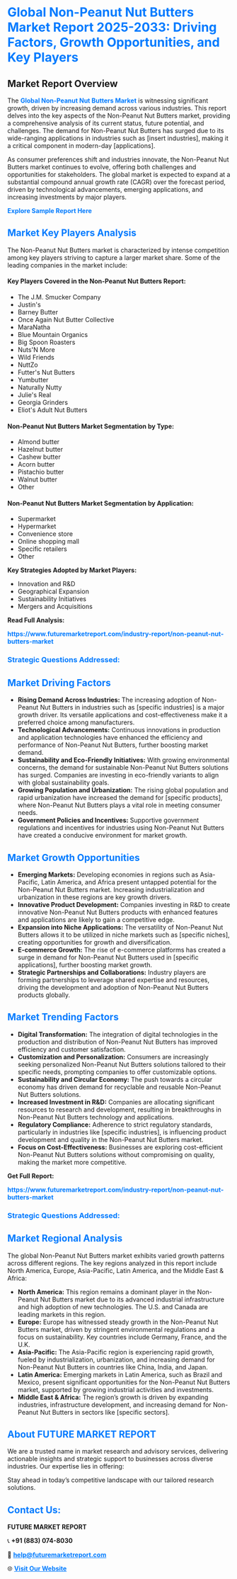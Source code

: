 <h1 style="color: #007BFF;">Global Non-Peanut Nut Butters Market Report 2025-2033: Driving Factors, Growth Opportunities, and Key Players</h1>

<section id="overview">
<h2>Market Report Overview</h2>
<p>The <a href="https://www.futuremarketreport.com/industry-report/non-peanut-nut-butters-market" style="color: #007BFF; text-decoration: none;"><strong>Global Non-Peanut Nut Butters Market</strong></a> is witnessing significant growth, driven by increasing demand across various industries. This report delves into the key aspects of the Non-Peanut Nut Butters market, providing a comprehensive analysis of its current status, future potential, and challenges. The demand for Non-Peanut Nut Butters has surged due to its wide-ranging applications in industries such as [insert industries], making it a critical component in modern-day [applications].</p>
<p>As consumer preferences shift and industries innovate, the Non-Peanut Nut Butters market continues to evolve, offering both challenges and opportunities for stakeholders. The global market is expected to expand at a substantial compound annual growth rate (CAGR) over the forecast period, driven by technological advancements, emerging applications, and increasing investments by major players.</p>
</section>

<section id="overview">
<p><a href="https://www.futuremarketreport.com/request-sample/reportId=26788" style="color: #007BFF; text-decoration: none;"><strong>Explore Sample Report Here</strong></a></p>
</section>

<section id="key-players">
<h2 style="color: #007BFF;">Market Key Players Analysis</h2>
<p>The Non-Peanut Nut Butters market is characterized by intense competition among key players striving to capture a larger market share. Some of the leading companies in the market include:</p>
<h4>Key Players Covered in the Non-Peanut Nut Butters Report:</h4>
<ul><li>The J.M. Smucker Company</li><li>Justin&#039;s</li><li>Barney Butter</li><li>Once Again Nut Butter Collective</li><li>MaraNatha</li><li>Blue Mountain Organics</li><li>Big Spoon Roasters</li><li>Nuts&#039;N More</li><li>Wild Friends</li><li>NuttZo</li><li>Futter&#039;s Nut Butters</li><li>Yumbutter</li><li>Naturally Nutty</li><li>Julie&#039;s Real</li><li>Georgia Grinders</li><li>Eliot&#039;s Adult Nut Butters</li></ul>
<h4>Non-Peanut Nut Butters Market Segmentation by Type:</h4>
<ul><li>Almond butter</li><li>Hazelnut butter</li><li>Cashew butter</li><li>Acorn butter</li><li>Pistachio butter</li><li>Walnut butter</li><li>Other</li></ul>

<h4>Non-Peanut Nut Butters Market Segmentation by Application:</h4>
<ul><li>Supermarket</li><li>Hypermarket</li><li>Convenience store</li><li>Online shopping mall</li><li>Specific retailers</li><li>Other</li></ul>
<p><strong>Key Strategies Adopted by Market Players:</strong></p>
<ul>
<li>Innovation and R&D</li>
<li>Geographical Expansion</li>
<li>Sustainability Initiatives</li>
<li>Mergers and Acquisitions</li>
</ul>
</section>

<section>
<p><strong>Read Full Analysis: </strong></p><a href="https://www.futuremarketreport.com/industry-report/non-peanut-nut-butters-market" style="color: #007BFF; text-decoration: none;"><strong>https://www.futuremarketreport.com/industry-report/non-peanut-nut-butters-market</strong></a>
<h3 style="color: #007BFF;">Strategic Questions Addressed:</h3>
</section>

<section id="driving-factors">
<h2 style="color: #007BFF;">Market Driving Factors</h2>
<ul>
<li><strong>Rising Demand Across Industries:</strong> The increasing adoption of Non-Peanut Nut Butters in industries such as [specific industries] is a major growth driver. Its versatile applications and cost-effectiveness make it a preferred choice among manufacturers.</li>
<li><strong>Technological Advancements:</strong> Continuous innovations in production and application technologies have enhanced the efficiency and performance of Non-Peanut Nut Butters, further boosting market demand.</li>
<li><strong>Sustainability and Eco-Friendly Initiatives:</strong> With growing environmental concerns, the demand for sustainable Non-Peanut Nut Butters solutions has surged. Companies are investing in eco-friendly variants to align with global sustainability goals.</li>
<li><strong>Growing Population and Urbanization:</strong> The rising global population and rapid urbanization have increased the demand for [specific products], where Non-Peanut Nut Butters plays a vital role in meeting consumer needs.</li>
<li><strong>Government Policies and Incentives:</strong> Supportive government regulations and incentives for industries using Non-Peanut Nut Butters have created a conducive environment for market growth.</li>
</ul>
</section>

<section id="growth-opportunities">
<h2 style="color: #007BFF;">Market Growth Opportunities</h2>
<ul>
<li><strong>Emerging Markets:</strong> Developing economies in regions such as Asia-Pacific, Latin America, and Africa present untapped potential for the Non-Peanut Nut Butters market. Increasing industrialization and urbanization in these regions are key growth drivers.</li>
<li><strong>Innovative Product Development:</strong> Companies investing in R&D to create innovative Non-Peanut Nut Butters products with enhanced features and applications are likely to gain a competitive edge.</li>
<li><strong>Expansion into Niche Applications:</strong> The versatility of Non-Peanut Nut Butters allows it to be utilized in niche markets such as [specific niches], creating opportunities for growth and diversification.</li>
<li><strong>E-commerce Growth:</strong> The rise of e-commerce platforms has created a surge in demand for Non-Peanut Nut Butters used in [specific applications], further boosting market growth.</li>
<li><strong>Strategic Partnerships and Collaborations:</strong> Industry players are forming partnerships to leverage shared expertise and resources, driving the development and adoption of Non-Peanut Nut Butters products globally.</li>
</ul>
</section>

<section id="trending-factors">
<h2 style="color: #007BFF;">Market Trending Factors</h2>
<ul>
<li><strong>Digital Transformation:</strong> The integration of digital technologies in the production and distribution of Non-Peanut Nut Butters has improved efficiency and customer satisfaction.</li>
<li><strong>Customization and Personalization:</strong> Consumers are increasingly seeking personalized Non-Peanut Nut Butters solutions tailored to their specific needs, prompting companies to offer customizable options.</li>
<li><strong>Sustainability and Circular Economy:</strong> The push towards a circular economy has driven demand for recyclable and reusable Non-Peanut Nut Butters solutions.</li>
<li><strong>Increased Investment in R&D:</strong> Companies are allocating significant resources to research and development, resulting in breakthroughs in Non-Peanut Nut Butters technology and applications.</li>
<li><strong>Regulatory Compliance:</strong> Adherence to strict regulatory standards, particularly in industries like [specific industries], is influencing product development and quality in the Non-Peanut Nut Butters market.</li>
<li><strong>Focus on Cost-Effectiveness:</strong> Businesses are exploring cost-efficient Non-Peanut Nut Butters solutions without compromising on quality, making the market more competitive.</li>
</ul>
</section>

<section>
<p><strong>Get Full Report: </strong></p><a href="https://www.futuremarketreport.com/industry-report/non-peanut-nut-butters-market" style="color: #007BFF; text-decoration: none;"><strong>https://www.futuremarketreport.com/industry-report/non-peanut-nut-butters-market</strong></a>
<h3 style="color: #007BFF;">Strategic Questions Addressed:</h3>
</section>


<section id="regional-analysis">
<h2 style="color: #007BFF;">Market Regional Analysis</h2>
<p>The global Non-Peanut Nut Butters market exhibits varied growth patterns across different regions. The key regions analyzed in this report include North America, Europe, Asia-Pacific, Latin America, and the Middle East & Africa:</p>
<ul>
<li><strong>North America:</strong> This region remains a dominant player in the Non-Peanut Nut Butters market due to its advanced industrial infrastructure and high adoption of new technologies. The U.S. and Canada are leading markets in this region.</li>
<li><strong>Europe:</strong> Europe has witnessed steady growth in the Non-Peanut Nut Butters market, driven by stringent environmental regulations and a focus on sustainability. Key countries include Germany, France, and the U.K.</li>
<li><strong>Asia-Pacific:</strong> The Asia-Pacific region is experiencing rapid growth, fueled by industrialization, urbanization, and increasing demand for Non-Peanut Nut Butters in countries like China, India, and Japan.</li>
<li><strong>Latin America:</strong> Emerging markets in Latin America, such as Brazil and Mexico, present significant opportunities for the Non-Peanut Nut Butters market, supported by growing industrial activities and investments.</li>
<li><strong>Middle East & Africa:</strong> The region’s growth is driven by expanding industries, infrastructure development, and increasing demand for Non-Peanut Nut Butters in sectors like [specific sectors].</li>
</ul>
</section>

<footer>
<h2 style="color: #007BFF;">About FUTURE MARKET REPORT</h2>
<p>We are a trusted name in market research and advisory services, delivering actionable insights and strategic support to businesses across diverse industries. Our expertise lies in offering:</p>

<p>Stay ahead in today’s competitive landscape with our tailored research solutions.</p>

<h2 style="color: #007BFF;">Contact Us:</h2>
<p><strong>FUTURE MARKET REPORT</strong></p>
<p>📞 <strong>+91 (883) 074-8030</strong></p>
<p>📧 <strong><a href="mailto:help@futuremarketreport.com" style="color: #007BFF;">help@futuremarketreport.com</a></strong></p>
<p>🌐 <strong><a href="https://www.futuremarketreport.com/" style="color: #007BFF;">Visit Our Website</a></strong></p>
</footer>